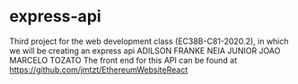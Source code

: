 # express-api
Third project for the web development class (EC38B-C81-2020.2), in which we will be creating an express api
ADILSON FRANKE NEIA JUNIOR
JOAO MARCELO TOZATO
The front end for this API can be found at https://github.com/jmtzt/EthereumWebsiteReact 
